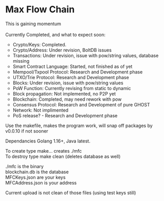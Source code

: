# Max Flow Chain

This is gaining momentum<br>
<br>
Currently Completed, and what to expect soon:<br>
<ul style="list-style: circle">
  <li>Crypto/Keys: Completed.</li>
  <li>Crypto/Address: Under revision, BoltDB issues</li>
  <li>Transactions: Under revision, issue with pow/string values, database missing</li>
  <li>Smart Contract Language: Started, not finished as of yet</li>
  <li>Mempool/Txpool Protocol: Research and Development phase</li>
  <li>UTXO/Trie Protocol: Research and Development phase</li>
  <li>Blocks: Under revision, issue with pow/string values</li>
  <li>PoW Function: Currently revising from static to dynamic</li>
  <li>Block propagation: Not implemented, no P2P yet</li>
  <li>Blockchain: Completed, may need rework with pow</li>
  <li>Consensus Protocol: Research and Development of pure GHOST</li>
  <li>Network: Not implimented</li>
  <li>PoS release? - Research and Development phase</li>
</ul>

Use the makefile, makes the program work, will snap off packages by v0.0.10 if not sooner<br>

Dependancies Golang 1.16+, Java latest.<br>

To create type make... creates ./mfc<br>
To destroy type make clean (deletes database as well)<br>

./mfc is the binary<br>
blockchain.db is the database<br>
MFCKeys.json are your keys<br>
MFCAddress.json is your address<br>

Current upload is not clean of those files (using test keys still)<br>
